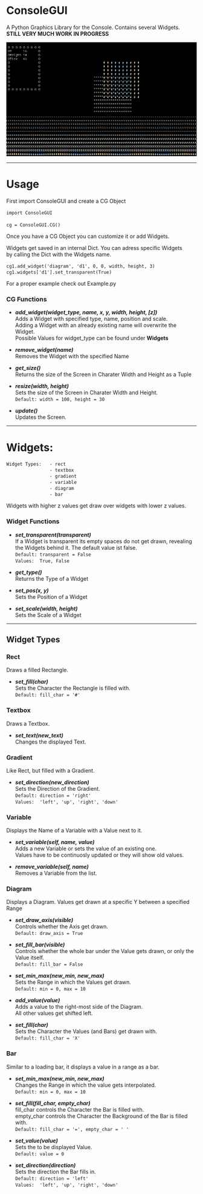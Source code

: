 # ConsoleGUI  
A Python Graphics Library for the Console. Contains several Widgets.  
**STILL VERY MUCH WORK IN PROGRESS**  


![Project Example](https://raw.githubusercontent.com/DavidBlavid/ConsoleGUI/main/ConsoleGUI.png)

---
# Usage
First import ConsoleGUI and create a CG Object
```
import ConsoleGUI

cg = ConsoleGUI.CG()
```

Once you have a CG Object you can customize it or add Widgets.

Widgets get saved in an internal Dict. You can adress specific Widgets  
by calling the Dict with the Widgets name.
```
cg1.add_widget('diagram', 'd1', 0, 0, width, height, 3)
cg1.widgets['d1'].set_transparent(True)
```

For a proper example check out Example.py  


### CG Functions
- **_add_widget(widget_type, name, x, y, width, height, [z])_**  
    Adds a Widget with specified type, name, position and scale.  
    Adding a Widget with an already existing name will overwrite the Widget.  
    Possible Values for widget_type can be found under **Widgets**


- **_remove_widget(name)_**  
    Removes the Widget with the specified Name


- **_get_size()_**  
    Returns the size of the Screen in Charater Width and Height as a Tuple


- **_resize(width, height)_**  
    Sets the size of the Screen in Charater Width and Height.  
    ```Default: width = 100, height = 30```  
    


- **_update()_**  
    Updates the Screen.


---
# Widgets:  
```
Widget Types:   - rect
                - textbox
                - gradient
                - variable
                - diagram
                - bar
```

Widgets with higher z values get draw over widgets with lower z values.

### Widget Functions
- **_set_transparent(transparent)_**  
    If a Widget is transparent its empty spaces do not get drawn,
    revealing the Widgets behind it.
    The default value ist false.  
    ```Default: transparent = False```  
    ```Values:  True, False```
  

- **_get_type()_**  
    Returns the Type of a Widget


- **_set_pos(x, y)_**   
    Sets the Position of a Widget


- **_set_scale(width, height)_**   
    Sets the Scale of a Widget

---

## Widget Types
### Rect 
Draws a filled Rectangle.  

- **_set_fill(char)_**   
    Sets the Character the Rectangle is filled with.  
    ```Default: fill_char = '#'```  
   
  
### Textbox
Draws a Textbox.

- **_set_text(new_text)_**  
  Changes the displayed Text.
  

### Gradient  
Like Rect, but filled with a Gradient.  

- **_set_direction(new_direction)_**  
    Sets the Direction of the Gradient.  
    ```Default: direction = 'right'```  
    ```Values:  'left', 'up', 'right', 'down'```
    
### Variable   
Displays the Name of a Variable with a Value next to it.  

- **_set_variable(self, name, value)_**  
    Adds a new Variable or sets the value of an existing one.  
    Values have to be continuosly updated or they will show old values.  
  
  
- **_remove_variable(self, name)_**  
    Removes a Variable from the list.
  
### Diagram
Displays a Diagram. Values get drawn at a specific Y between a specified Range

- **_set_draw_axis(visible)_**  
    Controls whether the Axis get drawn.  
    ```Default: draw_axis = True```  
  
  
- **_set_fill_bar(visible)_**  
    Controls whether the whole bar under the Value gets drawn, or only
    the Value itself.  
    ```Default: fill_bar = False```  
  
  
- **_set_min_max(new_min, new_max)_**  
    Sets the Range in which the Values get drawn.  
    ```Default: min = 0, max = 10```  
  

- **_add_value(value)_**  
    Adds a value to the right-most side of the Diagram.  
    All other values get shifted left.
  

- **_set_fill(char)_**  
    Sets the Character the Values (and Bars) get drawn with.  
    ```Default: fill_char = 'X'```  
  

### Bar
Similar to a loading bar, it displays a value in a range as a bar.  

- **_set_min_max(new_min, new_max)_**  
    Changes the Range in which the value gets interpolated.  
    ```Default: min = 0, max = 10```  
  

- **_set_fill(fill_char, empty_char)_**  
    fill_char controls the Character the Bar is filled with.  
    empty_char controls the Character the Background of the Bar is filled with.  
    ```Default: fill_char = '=', empty_char = ' '```
  

- **_set_value(value)_**  
    Sets the to be displayed Value.  
    ```Default: value = 0```  
  
  
- **_set_direction(direction)_**  
    Sets the direction the Bar fills in.  
    ```Default: direction = 'left'```  
    ```Values:  'left', 'up', 'right', 'down'```
  